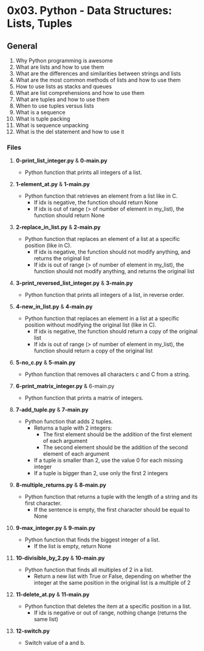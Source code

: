 # 0x03. Python - Data Structures: Lists, Tuples

## General
1. Why Python programming is awesome
2. What are lists and how to use them
3. What are the differences and similarities between strings and lists
4. What are the most common methods of lists and how to use them
5. How to use lists as stacks and queues
6. What are list comprehensions and how to use them
7. What are tuples and how to use them
8. When to use tuples versus lists
9. What is a sequence
10. What is tuple packing
11. What is sequence unpacking
12. What is the del statement and how to use it

### Files
1. **0-print_list_integer.py** & **0-main.py**
   - Python function that prints all integers of a list.

2. **1-element_at.py** & **1-main.py**
   - Python function that retrieves an element from a list like in C.
     - If idx is negative, the function should return None
     - If idx is out of range (> of number of element in my_list), the function should return None

3. **2-replace_in_list.py** & **2-main.py**
   - Python function that replaces an element of a list at a specific position (like in C).
     - If idx is negative, the function should not modify anything, and returns the original list
     - If idx is out of range (> of number of element in my_list), the function should not modify anything, and returns the original list

4. **3-print_reversed_list_integer.py** & **3-main.py**
   - Python function that prints all integers of a list, in reverse order.

5. **4-new_in_list.py** & **4-main.py**
   - Python function that replaces an element in a list at a specific position without modifying the original list (like in C).
     - If idx is negative, the function should return a copy of the original list
     - If idx is out of range (> of number of element in my_list), the function should return a copy of the original list

6. **5-no_c.py** & **5-main.py**
   - Python function that removes all characters c and C from a string.

7. **6-print_matrix_integer.py** & 6-main.py
   - Python function that prints a matrix of integers.

8. **7-add_tuple.py** & **7-main.py**
   - Python function that adds 2 tuples.
     - Returns a tuple with 2 integers:
       - The first element should be the addition of the first element of each argument
       - The second element should be the addition of the second element of each argument
     - If a tuple is smaller than 2, use the value 0 for each missing integer
     - If a tuple is bigger than 2, use only the first 2 integers

9. **8-multiple_returns.py** & **8-main.py**
   - Python function that returns a tuple with the length of a string and its first character.
     - If the sentence is empty, the first character should be equal to None

10. **9-max_integer.py** & **9-main.py**
    - Python function that finds the biggest integer of a list.
      - If the list is empty, return None

11. **10-divisible_by_2.py** & **10-main.py**
    - Python function that finds all multiples of 2 in a list.
      - Return a new list with True or False, depending on whether the integer at the same position in the original list is a multiple of 2

12. **11-delete_at.py** & **11-main.py**
    - Python function that deletes the item at a specific position in a list.
      - If idx is negative or out of range, nothing change (returns the same list)

13. **12-switch.py**
    - Switch value of a and b.

